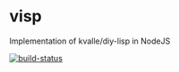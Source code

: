 visp
====

Implementation of kvalle/diy-lisp in NodeJS

[![build-status](https://travis-ci.org/voldern/visp.svg?branch=master)](http://travis-ci.org/voldern/visp)
